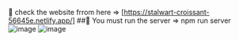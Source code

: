 🔗 check the website frrom here =>  [https://stalwart-croissant-56645e.netlify.app/]
##🛑 You must run the server => npm run server 
![image](https://github.com/user-attachments/assets/c3e86f29-a720-4c29-b002-75e22b63ccef)
![image](https://github.com/user-attachments/assets/e30882a7-a99d-4cd5-aeae-143575bf5f16)

